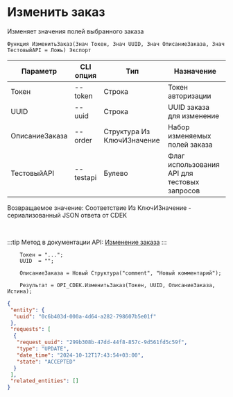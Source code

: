 ﻿---
sidebar_position: 2
---

# Изменить заказ
 Изменяет значения полей выбранного заказа



`Функция ИзменитьЗаказ(Знач Токен, Знач UUID, Знач ОписаниеЗаказа, Знач ТестовыйAPI = Ложь) Экспорт`

  | Параметр | CLI опция | Тип | Назначение |
  |-|-|-|-|
  | Токен | --token | Строка | Токен авторизации |
  | UUID | --uuid | Строка | UUID заказа для изменение |
  | ОписаниеЗаказа | --order | Структура Из КлючИЗначение | Набор изменяемых полей заказа |
  | ТестовыйAPI | --testapi | Булево | Флаг использования API для тестовых запросов |

  
  Возвращаемое значение:   Соответствие Из КлючИЗначение - сериализованный JSON ответа от CDEK

<br/>

:::tip
Метод в документации API: [Изменение заказа](https://api-docs.cdek.ru/36981178.html)
:::
<br/>


```bsl title="Пример кода"
    Токен = "...";
    UUID  = "";

    ОписаниеЗаказа = Новый Структура("comment", "Новый комментарий");

    Результат = OPI_CDEK.ИзменитьЗаказ(Токен, UUID, ОписаниеЗаказа, Истина);
```
    



```json title="Результат"
{
 "entity": {
  "uuid": "0c6b403d-000a-4d64-a282-798607b5e01f"
 },
 "requests": [
  {
   "request_uuid": "299b308b-47dd-44f8-857c-9d561fd5c59f",
   "type": "UPDATE",
   "date_time": "2024-10-12T17:43:54+03:00",
   "state": "ACCEPTED"
  }
 ],
 "related_entities": []
}
```
